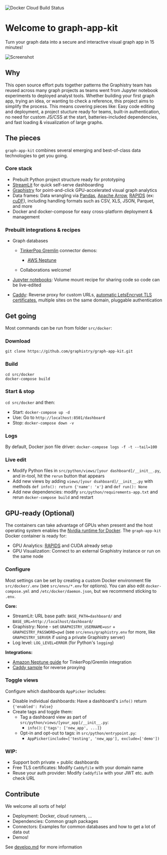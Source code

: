 ![Docker Cloud Build Status](https://img.shields.io/docker/cloud/build/graphistry/graph-app-kit-st)

# Welcome to graph-app-kit

Turn your graph data into a secure and interactive visual graph app in 15 minutes! 


![Screenshot](https://user-images.githubusercontent.com/4249447/92298596-8e518600-eeff-11ea-8276-069281a4af93.png)

## Why

This open source effort puts together patterns the Graphistry team has reused across many graph projects as teams went from Jupyter notebook experiments to deployed analyst tools. Whether building your first graph app, trying an idea,  or wanting to check a reference, this project aims to simplify the process. This means covering pieces like: Easy code editing and deployment, a project stucture ready for teams, built-in authentication, no need for custom JS/CSS at the start, batteries-included dependencies, and fast loading & visualization of large graphs.

## The pieces

`graph-app-kit` combines several emerging and best-of-class data technologies to get you going.

### Core stack

* Prebuilt Python project structure ready for prototyping
* [StreamLit](https://www.streamlit.io/) for quick self-serve dashboarding
* [Graphistry](https://www.graphistry.com/get-started) for point-and-click GPU-accelerated visual graph analytics
* Data frames: Data wrangling via [Pandas](https://pandas.pydata.org/), [Apache Arrow](https://arrow.apache.org/), [RAPIDS](https://rapids.ai/) (ex: [cuDF](https://github.com/rapidsai/cudf)), including handling formats such as CSV, XLS, JSON, Parquet, and more
* Docker and docker-compose for easy cross-platform deployment & management

### Prebuilt integrations & recipes

* Graph databases
  
  * [TinkerPop Gremlin](https://tinkerpop.apache.org/) connector demos:
    * [AWS Neptune](https://aws.amazon.com/neptune/)

  * Collaborations welcome!

* [Jupyter notebooks](https://jupyter.org/): Volume mount recipe for sharing code so code can be live-edited

* [Caddy](https://caddyserver.com/): Reverse proxy for custom URLs, [automatic LetsEncrypt TLS certificates](http://letsencrypt.org/), multiple sites on the same domain, pluggable authentication

## Get going

Most commands can be run from folder `src/docker`:

### Download

```
git clone https://github.com/graphistry/graph-app-kit.git
```

### Build

```
cd src/docker
docker-compose build
```

### Start & stop


`cd src/docker` and then:

* Start: `docker-compose up -d`
* Use: Go to `http://localhost:8501/dashboard`
* Stop: `docker-compose down -v`

### Logs

By default, Docker json file driver: `docker-compose logs -f -t --tail=100`

### Live edit

* Modify Python files in `src/python/views/[your dashboard]/__init__.py`, and in-tool, hit the `rerun` button that appears
* Add new views by adding `views/[your dsahboard]/__init__.py` with methods `def info(): return {'name': 'x'}` and `def run(): None`
* Add new dependencies: modify `src/python/requirements-app.txt` and rerun `docker-compose build` and restart

## GPU-ready (Optional)

The containers can take advantage of GPUs when present and the host operating system enables the [Nvidia runtime for Docker](https://github.com/NVIDIA/nvidia-docker). The `graph-app-kit` Docker container is ready for:

* GPU Analytics:  [RAPIDS](https://www.rapids.ai) and CUDA already setup
* GPU Visualization: Connect to an external Graphistry instance or run on the same node

### Configure

Most settings can be set by creating a custom Docker environment file `src/docker/.env` (see `src/envs/*.env` for options). You can also edit `docker-compose.yml` and `/etc/docker/daemon.json`, but we recommend sticking to `.env`.


**Core:**
* StreamLit: URL base path: `BASE_PATH=dashboard/` and `BASE_URL=http://localhost/dashboard/`
* Graphistry: None - set `GRAPHISTRY_USERNAME=usr` + `GRAPHISTRY_PASSWORD=pwd` (see `src/envs/graphistry.env` for more, like `GRAPHISTRY_SERVER` if using a private Graphistry server)
* Log level: `LOG_LEVEL=ERROR` (for Python's `logging`)

**Integrations:**
* [Amazon Neptune guide](docs/neptune.md) for TinkerPop/Gremlin integration
* [Caddy sample](src/caddy/Caddyfile) for reverse proxying


### Toggle views

Configure which dashboards `AppPicker` includes:

* Disable individual dashboards: Have a dashboard's `info()` return `{'enabled': False}`
* Create tags and toggle them: 
  * Tag a dashboard view as part of `src/python/views/[your_app]/__init__.py`:
     * `info()`: `{'tags': ['new_app', ...]}`
  * Opt-in and opt-out to tags: in `src/python/entrypoint.py`:
    * `AppPicker(include=['testing', 'new_app'], exclude=['demo'])`

### WIP:
* Support both private + public dashboards
* Free TLS certificates: Modify `Caddyfile` with your domain name
* Reuse your auth provider: Modify `Caddyfile` with your JWT etc. auth check URL

## Contribute

We welcome all sorts of help!

* Deployment: Docker, cloud runners, ...
* Dependencies: Common graph packages
* Connectors: Examples for common databases and how to get a lot of data out
* Demos!

See [develop.md](develop.md) for more information
